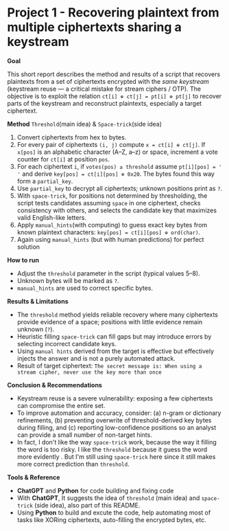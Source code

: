 # Project 1 - Recovering plaintext from multiple ciphertexts sharing a keystream

**Goal**

This short report describes the method and results of a script that recovers plaintexts from a set of ciphertexts encrypted with the *same keystream* (keystream reuse — a critical mistake for stream ciphers / OTP). The objective is to exploit the relation `ct[i] ⊕ ct[j] = pt[i] ⊕ pt[j]` to recover parts of the keystream and reconstruct plaintexts, especially a target ciphertext.

**Method** `Threshold`(main idea) & `Space-trick`(side idea)

1. Convert ciphertexts from hex to bytes.
2. For every pair of ciphertexts `(i, j)` compute `x = ct[i] ⊕ ct[j]`. If `x[pos]` is an alphabetic character (A–Z, a–z) or space, increment a vote counter for `ct[i]` at position `pos`.
3. For each ciphertext `i`, if `votes(pos) ≥ threshold` assume `pt[i][pos] = ' '` and derive `key[pos] = ct[i][pos] ⊕ 0x20`. The bytes found this way form a `partial_key`.
4. Use `partial_key` to decrypt all ciphertexts; unknown positions print as `?`.
5. With `space-trick`, for positions not determined by thresholding, the script tests candidates assuming `space` in one ciphertext, checks consistency with others, and selects the candidate key that maximizes valid English-like letters.
6. Apply `manual_hints`(with computing) to guess exact key bytes from known plaintext characters: `key[pos] = ct[i][pos] ⊕ ord(char)`.
7. Again using `manual_hints` (but with human predictions) for perfect solution

**How to run**

* Adjust the `threshold` parameter in the script (typical values 5–8).
* Unknown bytes will be marked as `?`.
* `manual_hints` are used to correct specific bytes.

**Results & Limitations**

* The `threshold` method yields reliable recovery where many ciphertexts provide evidence of a space; positions with little evidence remain unknown (`?`).
* Heuristic filling `space-trick` can fill gaps but may introduce errors by selecting incorrect candidate keys.
* Using `manual hints` derived from the target is effective but effectively injects the answer and is not a purely automated attack.
* Result of target ciphertext: `The secret message is: When using a stream cipher, never use the key more than once`

**Conclusion & Recommendations**

* Keystream reuse is a severe vulnerability: exposing a few ciphertexts can compromise the entire set.
* To improve automation and accuracy, consider: (a) n-gram or dictionary refinements, (b) preventing overwrite of threshold-derived key bytes during filling, and (c) reporting low-confidence positions so an analyst can provide a small number of non-target hints.
* In fact, I don't like the way `space-trick` work, because the way it filling the word is too risky. I like the `threshold` because it guess the word more evidently . But I'm still using `space-trick` here since it still makes more correct prediction than `threshold`.

**Tools & Reference**

* **ChatGPT** and **Python** for code building and fixing code
* With **ChatGPT**, It suggests the idea of `threshold` (main idea) and `space-trick` (side idea), also part of this README.
* Using **Python** to build and excute the code, help automating most of tasks like XORing ciphertexts, auto-filling the encrypted bytes, etc.
